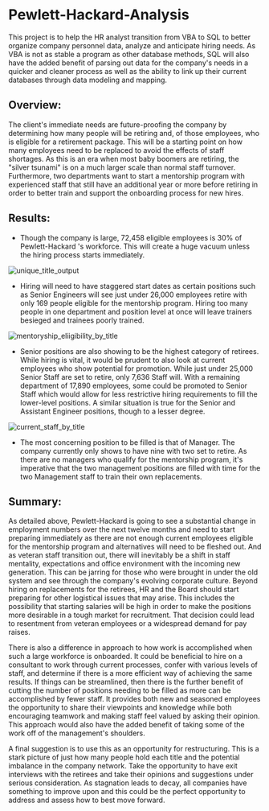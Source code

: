 # Pewlett-Hackard-Analysis

This project is to help the HR analyst transition from VBA to SQL to better organize company personnel data, analyze and anticipate hiring needs.  As VBA is not as stable a program as other database methods, SQL will also have the added benefit of parsing out data for the company's needs in a quicker and cleaner process as well as the ability to link up their current databases through data modeling and mapping.

## Overview: 

The client's immediate needs are future-proofing the company by determining how many people will be retiring and, of those employees, who is eligible for a retirement package.  This will be a starting point on how many employees need to be replaced to avoid the effects of staff shortages.  As this is an era when most baby boomers are retiring, the "silver tsunami" is on a much larger scale than normal staff turnover.  Furthermore, two departments want to start a mentorship program with experienced staff that still have an additional year or more before retiring in order to better train and support the onboarding process for new hires.

## Results: 

* Though the company is large, 72,458 eligible employees is 30% of Pewlett-Hackard 's workforce.  This will create a huge vacuum unless the hiring process starts immediately.

![unique_title_output](https://user-images.githubusercontent.com/107294123/181877786-0429d734-336f-4a60-8dfa-22f86df0c8e6.png)

* Hiring will need to have staggered start dates as certain positions such as Senior Engineers will see just under 26,000 employees retire with only 169 people eligible for the mentorship program.  Hiring too many people in one department and position level at once will leave trainers besieged and trainees poorly trained.

![mentoryship_eliigibility_by_title](https://user-images.githubusercontent.com/107294123/181877794-0d3d9973-1398-406c-92fb-ad333296d43f.png)

* Senior positions are also showing to be the highest category of retirees.  While hiring is vital, it would be prudent to also look at current employees who show potential for promotion.  While just under 25,000 Senior Staff are set to retire, only 7,636 Staff will.  With a remaining department of 17,890 employees, some could be promoted to Senior Staff which would allow for less restrictive hiring requirements to fill the lower-level positions.  A similar situation is true for the Senior and Assistant Engineer positions, though to a lesser degree.

![current_staff_by_title](https://user-images.githubusercontent.com/107294123/181877799-6b15a352-81f2-479d-8dd3-20174da980d8.png)

* The most concerning position to be filled is that of Manager.  The company currently only shows to have nine with two set to retire.  As there are no managers who qualify for the mentorship program, it's imperative that the two management positions are filled with time for the two Management staff to train their own replacements.

## Summary:

As detailed above, Pewlett-Hackard is going to see a substantial change in employment numbers over the next twelve months and need to start preparing immediately as there are not enough current employees eligible for the mentorship program and alternatives will need to be fleshed out.  And as veteran staff transition out, there will inevitably be a shift in staff mentality, expectations and office environment with the incoming new generation.  This can be jarring for those who were brought in under the old system and see through the company's evolving corporate culture.  Beyond hiring on replacements for the retirees, HR and the Board should start preparing for other logistical issues that may arise.  This includes the possibility that starting salaries will be high in order to make the positions more desirable in a tough market for recruitment.  That decision could lead to resentment from veteran employees or a widespread demand for pay raises.  

There is also a difference in approach to how work is accomplished when such a large workforce is onboarded.  It could be beneficial to hire on a consultant to work through current processes, confer with various levels of staff, and determine if there is a more efficient way of achieving the same results.  If things can be streamlined, then there is the further benefit of cutting the number of positions needing to be filled as more can be accomplished by fewer staff.  It provides both new and seasoned employees the opportunity to share their viewpoints and knowledge while both encouraging teamwork and making staff feel valued by asking their opinion.  This approach would also have the added benefit of taking some of the work off of the management's shoulders.

A final suggestion is to use this as an opportunity for restructuring.  This is a stark picture of just how many people hold each title and the potential imbalance in the company network.  Take the opportunity to have exit interviews with the retirees and take their opinions and suggestions under serious consideration.  As stagnation leads to decay, all companies have something to improve upon and this could be the perfect opportunity to address and assess how to best move forward.
